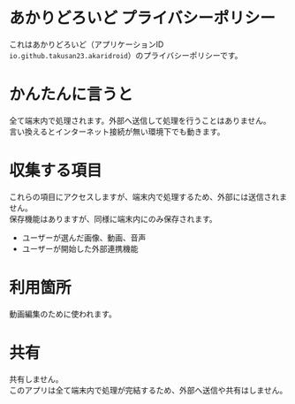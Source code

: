 # あかりどろいど プライバシーポリシー
これはあかりどろいど（アプリケーションID `io.github.takusan23.akaridroid`）のプライバシーポリシーです。

# かんたんに言うと
全て端末内で処理されます。外部へ送信して処理を行うことはありません。  
言い換えるとインターネット接続が無い環境下でも動きます。

# 収集する項目
これらの項目にアクセスしますが、端末内で処理するため、外部には送信されません。  
保存機能はありますが、同様に端末内にのみ保存されます。

- ユーザーが選んだ画像、動画、音声
- ユーザーが開始した外部連携機能

# 利用箇所
動画編集のために使われます。

# 共有
共有しません。  
このアプリは全て端末内で処理が完結するため、外部へ送信や共有はしません。
